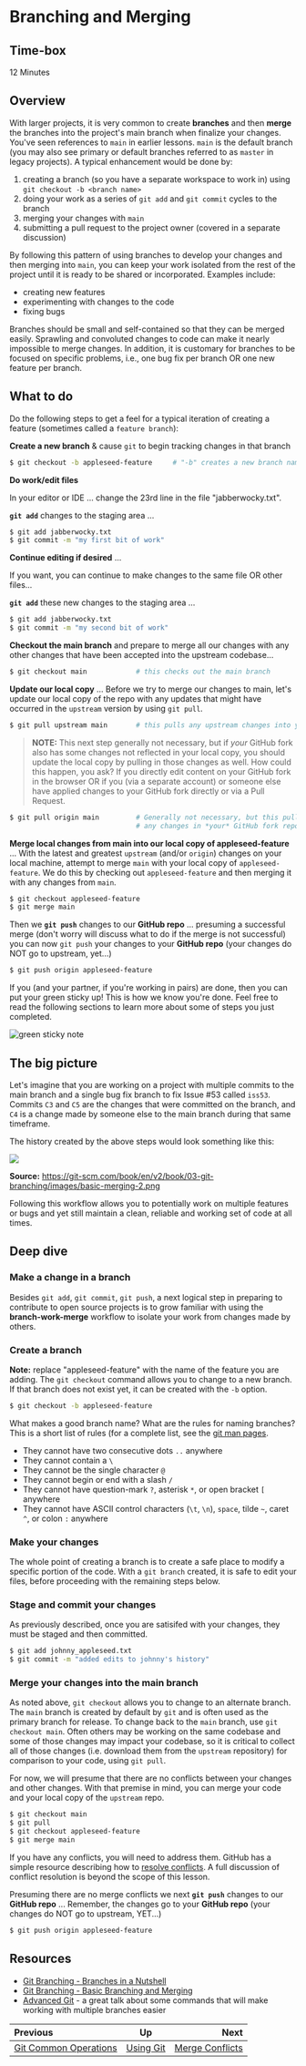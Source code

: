 <!-- begin auto-generated title section -->
# Branching and Merging
<!-- end auto-generated section -->


## Time-box

12 Minutes

## Overview

With larger projects, it is very common to create **branches** and then **merge** the branches into the project's main branch when finalize your changes. You've seen references to `main` in earlier lessons. `main` is the default branch (you may also see primary or default branches referred to as `master` in legacy projects). A typical enhancement would be done by:

1. creating a branch (so you have a separate workspace to work in) using `git checkout -b <branch name>`
1. doing your work as a series of `git add` and `git commit` cycles to the branch
1. merging your changes with `main`
1. submitting a pull request to the project owner (covered in a separate discussion)

By following this pattern of using branches to develop your changes and then merging into `main`, you can keep your work isolated from the rest of the project until it is ready to be shared or incorporated. Examples include:

* creating new features
* experimenting with changes to the code
* fixing bugs

Branches should be small and self-contained so that they can be merged easily. Sprawling and convoluted changes to code can make it nearly impossible to merge changes. In addition, it is customary for branches to be focused on specific problems, i.e., one bug fix per branch OR one new feature per branch.

## What to do

Do the following steps to get a feel for a typical iteration of creating a feature (sometimes called a `feature branch`):

**Create a new branch** & cause `git` to begin tracking changes in that branch

```bash
$ git checkout -b appleseed-feature     # "-b" creates a new branch named "appleseed-feature"
```

**Do work/edit files**

In your editor or IDE ... change the 23rd line in the file "jabberwocky.txt".

**`git add`** changes to the staging area ...

```bash
$ git add jabberwocky.txt
$ git commit -m "my first bit of work"
```

**Continue editing if desired** ...

If you want, you can continue to make changes to the same file OR other files...

**`git add`** these new changes to the staging area ...

```bash
$ git add jabberwocky.txt
$ git commit -m "my second bit of work"
```

**Checkout the main branch** and prepare to merge all our changes with any other changes that have been accepted into the upstream codebase...

```bash
$ git checkout main            # this checks out the main branch
```

**Update our local copy** ... Before we try to merge our changes to main, let's update our local copy of the repo with any updates that might have occurred in the `upstream` version by using `git pull`.

```bash
$ git pull upstream main       # this pulls any upstream changes into your computer
```

> **NOTE:** This next step generally not necessary, but if *your* GitHub fork also has some changes not reflected in your local copy, you should update the local copy by pulling in those changes as well. How could this happen, you ask? If you directly edit content on your GitHub fork in the browser OR if you (via a separate account) or someone else have applied changes to your GitHub fork directly or via a Pull Request.

```bash
$ git pull origin main         # Generally not necessary, but this pulls
                               # any changes in *your* GitHub fork repo to your computer
```

**Merge local changes from main into our local copy of appleseed-feature** ... With the latest and greatest `upstream` (and/or `origin`) changes on your local machine, attempt to merge `main` with your local copy of `appleseed-feature`. We do this by checking out `appleseed-feature` and then merging it with any changes from `main`.

```bash
$ git checkout appleseed-feature
$ git merge main
```

Then we **`git push`** changes to our **GitHub repo** ... presuming a successful merge (don't worry will discuss what to do if the merge is not successful) you can now `git push` your changes to your **GitHub repo** (your changes do NOT go to upstream, yet...)

```bash
$ git push origin appleseed-feature
```

If you (and your partner, if you're working in pairs) are done, then you can put your green sticky up! This is how we know you're done. Feel free to read the following sections to learn more about some of steps you just completed.

![green sticky note](images/Sticky-Note-02-Green-300px.png)

## The big picture

Let's imagine that you are working on a project with multiple commits to the main branch and a single bug fix branch to fix Issue #53 called `iss53`. Commits `C3` and `C5` are the changes that were committed on the branch, and `C4` is a change made by someone else to the main branch during that same timeframe.

The history created by the above steps would look something like this:

<img src="https://git-scm.com/book/en/v2/book/03-git-branching/images/basic-merging-2.png">

**Source:** https://git-scm.com/book/en/v2/book/03-git-branching/images/basic-merging-2.png

Following this workflow allows you to potentially work on multiple features or bugs and yet still maintain a clean, reliable and working set of code at all times.

## Deep dive

### Make a change in a branch

Besides `git add`, `git commit`, `git push`, a next logical step in preparing to contribute to open source projects is to grow familiar with using the **branch-work-merge** workflow to isolate your work from changes made by others.

### Create a branch

**Note:** replace "appleseed-feature" with the name of the feature you are adding. The `git checkout` command allows you to change to a new branch. If that branch does not exist yet, it can be created with the `-b` option.

```bash
$ git checkout -b appleseed-feature
```

What makes a good branch name? What are the rules for naming branches? This is a short list of rules (for a complete list, see the [git man pages](https://mirrors.edge.kernel.org/pub/software/scm/git/docs/git-check-ref-format.html).

* They cannot have two consecutive dots `..` anywhere
* They cannot contain a `\`
* They cannot be the single character `@`
* They cannot begin or end with a slash `/`
* They cannot have question-mark `?`, asterisk `*`, or open bracket `[` anywhere
* They cannot have ASCII control characters (`\t`, `\n`), `space`, tilde `~`, caret `^`, or colon `:` anywhere

### Make your changes

The whole point of creating a branch is to create a safe place to modify a specific portion of the code. With a `git branch` created, it is safe to edit your files, before proceeding with the remaining steps below.

### Stage and commit your changes

As previously described, once you are satisifed with your changes, they must be staged and then committed.

```bash
$ git add johnny_appleseed.txt
$ git commit -m "added edits to johnny's history"
```

### Merge your changes into the main branch

As noted above, `git checkout` allows you to change to an alternate branch. The `main` branch is created by default by `git` and is often used as the primary branch for release. To change back to the `main` branch, use `git checkout main`. Often others may be working on the same codebase and some of those changes may impact your codebase, so it is critical to collect all of those changes (i.e. download them from the `upstream` repository) for comparison to your code, using `git pull`.

For now, we will presume that there are no conflicts between your changes and other changes. With that premise in mind, you can merge your code and your local copy of the `upstream` repo.

```bash
$ git checkout main
$ git pull
$ git checkout appleseed-feature
$ git merge main
```

If you have any conflicts, you will need to address them. GitHub has a simple resource describing how to [resolve conflicts](https://help.github.com/articles/resolving-a-merge-conflict-using-the-command-line/). A full discussion of conflict resolution is beyond the scope of this lesson.

Presuming there are no merge conflicts we next **`git push`** changes to our **GitHub repo** ... 
Remember, the changes go to your **GitHub repo** (your changes do NOT go to upstream, YET...)

```bash
$ git push origin appleseed-feature
```

## Resources

* [Git Branching - Branches in a Nutshell](https://git-scm.com/book/en/v2/Git-Branching-Branches-in-a-Nutshell)
* [Git Branching - Basic Branching and Merging](https://git-scm.com/book/en/v2/Git-Branching-Basic-Branching-and-Merging)
* [Advanced Git](https://youtu.be/4EOZvow1mk4) - a great talk about some commands that will make working with multiple branches easier

<!-- begin auto-generated nav-links section -->
| Previous | Up | Next |
|:---------|:---:|-----:|
| [Git Common Operations](./git_common_operations.md) | [Using Git](./git_overview.md) | [Merge Conflicts](./git_merge_conflicts.md) |
<!-- end auto-generated section -->
